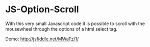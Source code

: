 JS-Option-Scroll
================

With this very small Javascript code it is possible to scroll with the mousewheel through the options of a html select tag.

Demo: http://jsfiddle.net/MWaTz/1/
